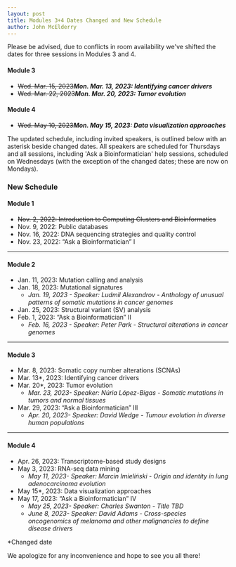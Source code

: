 ```yaml
---
layout: post
title: Modules 3+4 Dates Changed and New Schedule
author: John McElderry
---
```


Please be advised, due to conflicts in room availability we've shifted the dates for three sessions in Modules 3 and 4.

#### Module 3
- ~~Wed. Mar. 15, 2023~~***Mon. Mar. 13, 2023: Identifying cancer drivers***
- ~~Wed. Mar. 22, 2023~~***Mon. Mar. 20, 2023: Tumor evolution***

#### Module 4
- ~~Wed. May 10, 2023~~***Mon. May 15, 2023: Data visualization approaches***


The updated schedule, including invited speakers, is outlined below with an asterisk beside changed dates. All speakers are scheduled for Thursdays and all sessions, including 'Ask a Bioinformatician' help sessions, scheduled on Wednesdays (with the exception of the changed dates; these are now on Mondays).

### New Schedule

#### Module 1
- ~~Nov. 2, 2022: Introduction to Computing Clusters and Bioinformatics~~
- Nov. 9, 2022: Public databases
- Nov. 16, 2022: DNA sequencing strategies and quality control
- Nov. 23, 2022: “Ask a Bioinformatician” I

---
#### Module 2
- Jan. 11, 2023: Mutation calling and analysis
- Jan. 18, 2023: Mutational signatures
  - *Jan. 19, 2023 - Speaker: Ludmil Alexandrov - Anthology of unusual patterns of somatic mutations in cancer genomes*
- Jan. 25, 2023: Structural variant (SV) analysis
- Feb. 1, 2023: “Ask a Bioinformatician” II
  - *Feb. 16, 2023 - Speaker: Peter Park - Structural alterations in cancer genomes*

---
#### Module 3
- Mar. 8, 2023: Somatic copy number alterations (SCNAs)
- Mar. 13*, 2023: Identifying cancer drivers
- Mar. 20*, 2023: Tumor evolution
  - *Mar. 23, 2023- Speaker: Núria López-Bigas - Somatic mutations in tumors and normal tissues*
- Mar. 29, 2023: “Ask a Bioinformatician” III
  - *Apr. 20, 2023- Speaker: David Wedge - Tumour evolution in diverse human populations*

---
#### Module 4
- Apr. 26, 2023: Transcriptome-based study designs
- May 3, 2023: RNA-seq data mining
  - *May 11, 2023- Speaker: Marcin Imieliński - Origin and identity in lung adenocarcinoma evolution*
- May 15*, 2023: Data visualization approaches
- May 17, 2023: “Ask a Bioinformatician” IV
  - *May 25, 2023- Speaker: Charles Swanton - Title TBD*
  - *June 8, 2023- Speaker: David Adams - Cross-species oncogenomics of melanoma and other malignancies to define disease drivers*

*Changed date

We apologize for any inconvenience and hope to see you all there!
